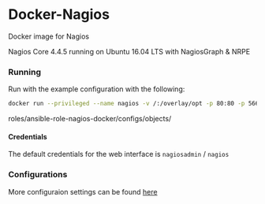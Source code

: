 # Docker-Nagios

Docker image for Nagios

Nagios Core 4.4.5 running on Ubuntu 16.04 LTS with NagiosGraph & NRPE

### Running
Run with the example configuration with the following:

```sh
docker run --privileged --name nagios -v /:/overlay/opt -p 80:80 -p 5666:5666 tmeralus/nagios:latest
```
roles/ansible-role-nagios-docker/configs/objects/
#### Credentials

The default credentials for the web interface is `nagiosadmin` / `nagios`

### Configurations
More configuraion settings can be found [here](configs.md)

 
